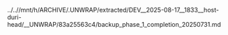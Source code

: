 ../..//mnt/h/ARCHIVE/.UNWRAP/extracted/DEV__2025-08-17__1833__host-duri-head/__UNWRAP/83a25563c4/backup_phase_1_completion_20250731.md